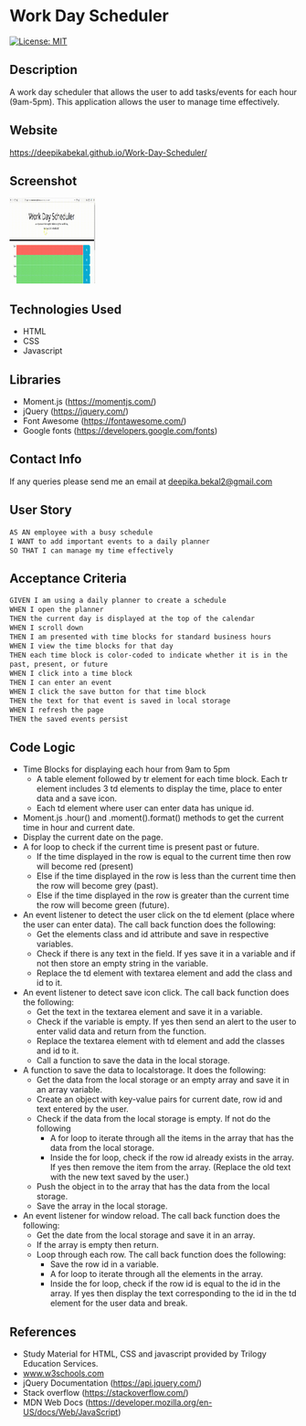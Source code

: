 # Work Day Scheduler

[![License: MIT](https://img.shields.io/badge/License-MIT-yellow.svg)](https://opensource.org/licenses/MIT)

## Description
A work day scheduler that allows the user to add tasks/events for each hour (9am-5pm). This application allows the user to manage time effectively.

## Website
https://deepikabekal.github.io/Work-Day-Scheduler/

## Screenshot
<img src="assets/images/screenshot.gif" width=150 height = 150>

## Technologies Used
* HTML
* CSS
* Javascript

## Libraries
* Moment.js (https://momentjs.com/)
* jQuery (https://jquery.com/)
* Font Awesome (https://fontawesome.com/)
* Google fonts (https://developers.google.com/fonts)

## Contact Info
If any queries please send me an email at deepika.bekal2@gmail.com

## User Story
```
AS AN employee with a busy schedule
I WANT to add important events to a daily planner
SO THAT I can manage my time effectively
```

## Acceptance Criteria
```
GIVEN I am using a daily planner to create a schedule
WHEN I open the planner
THEN the current day is displayed at the top of the calendar
WHEN I scroll down
THEN I am presented with time blocks for standard business hours
WHEN I view the time blocks for that day
THEN each time block is color-coded to indicate whether it is in the past, present, or future
WHEN I click into a time block
THEN I can enter an event
WHEN I click the save button for that time block
THEN the text for that event is saved in local storage
WHEN I refresh the page
THEN the saved events persist
```
## Code Logic
* Time Blocks for displaying each hour from 9am to 5pm
  * A table element followed by tr element for each time block. Each tr element includes 3 td elements to display the time, place to enter data and a save icon.
  * Each td element where user can enter data has unique id.
* Moment.js .hour() and .moment().format() methods to get the current time in hour and current date.
* Display the current date on the page.
* A for loop to check if the current time is present past or future.
   * If the time displayed in the row is equal to the current time then row will become red (present)
   * Else if the time displayed in the row is less than the current time then the row will become grey (past).
   * Else if the time displayed in the row is greater than the current time the row will become green (future).
* An event listener to detect the user click on the td element (place where the user can enter data). The call back function does the following:
   * Get the elements class and id attribute and save in respective variables.
   * Check if there is any text in the field. If yes save it in a variable and if not then store an empty string in the variable.
   * Replace the td element with textarea element and add the class and id to it.
* An event listener to detect save icon click. The call back function does the following:
   * Get the text in the textarea element and save it in a variable.
   * Check if the variable is empty. If yes then send an alert to the user to enter valid data and return from the function.
   * Replace the textarea element with td element and add the classes and id to it.
   * Call a function to save the data in the local storage.
* A function to save the data to localstorage. It does the following:
   * Get the data from the local storage or an empty array and save it in an array variable.
   * Create an object with key-value pairs for current date, row id and text entered by the user. 
   * Check if the data from the local storage is empty. If not do the following
      * A for loop to iterate through all the items in the array that has the data from the local storage.
      * Inside the for loop, check if the row id already exists in the array. If yes then remove the item from the array. (Replace the old text with the new text saved by the user.)
   * Push the object in to the array that has the data from the local storage.
   * Save the array in the local storage.
* An event listener for window reload. The call back function does the following:
   * Get the date from the local storage and save it in an array.
   * If the array is empty then return.
   * Loop through each row. The call back function does the following:
      * Save the row id in a variable.
      * A for loop to iterate through all the elements in the array.
      * Inside the for loop, check if the row id is equal to the id in the array. If yes then display the text corresponding to the id in the td element for the user data and break.

## References
* Study Material for HTML, CSS and javascript provided by Trilogy Education Services.
* www.w3schools.com
* jQuery Documentation (https://api.jquery.com/)
* Stack overflow (https://stackoverflow.com/)
* MDN Web Docs (https://developer.mozilla.org/en-US/docs/Web/JavaScript)
   
